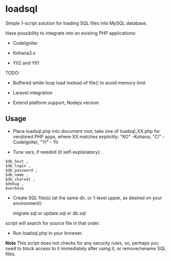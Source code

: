 loadsql
=======

Simple 1-script solution for loading SQL files into MySQL database.

Have possibility to integrate into an existing PHP applications:

- CodeIgniter

- Kohana3.x

- YII2 and YII1

TODO:

- Buffered while-loop load instead of file() to avoid memory limit

- Laravel integration

- Extend platform support, Nodejs version

## Usage

* Place loadsql.php into document root, take one of loadsql_XX.php for vendored PHP apps, where XX matches explicitly: "KO" -Kohana, "CI" - CodeIgniter, "YI" - Yii

* Tune vars, if needed (it self-explanatory):

```
$db_host ,
$db_login ,
$db_password ,
$db_name ,
$db_charset ,
$debug ,
$verbose
```

* Create SQL file(s) (at the same dir, or 1-level upper, as desired on your environment):

  migrate.sql or update.sql or db.sql

script will search for source file in that order.

- Run loadsql.php in your browser.

**Note** This script does not checks for any security rules, so, perhaps you need to block access to it immediately after using it, or remove/rename SQL files.
